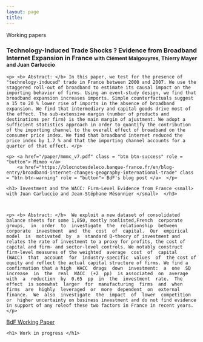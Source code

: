 ```yaml
---
layout: page
title: 
---
```


Working papers 
	<h3> Technology-Induced Trade Shocks ? Evidence from Broadband Internet Expansion in France <small>  with  Clément Malgouyres,  Thierry Mayer and Juan Carluccio </small>  </h3> 
	
	
	<p> <b> Abstract: </b> In this paper, we test for the presence of "technology-induced" trade in France between 2000 and 2007. We use the staggered roll-out of broadband to estimate its causal impact on the importing behavior of firms. Using an event-study design, we find that broadband expansion increases imports. Simple counterfactuals suggest a 15 to 20 % lower rise of imports in the absence of broadband expansion. We find that intermediary and capital goods drive most of the effect. The sub-extensive margin (number of products and destinations per firm) is the main margin of ajustment. We adopt a sufficient statistics approach in order to quantify the contribution of the importing channel to the overall effect of broadband on the consumer price index. We find that broadband internet reduced the price index by 1.7 % and that the importing channel accounts for a quarter of that effect. </p>
	
	<p> <a href="/paper/mmmc_v7.pdf" class = "btn btn-success" role = "button"> Mimeo </a> 
		<a href="https://blocnotesdeleco.banque-france.fr/en/blog-entry/broadband-internet-changes-geography-international-trade" class = "btn btn-warning" role = "button"> BdF's blog post </a>  </p>
	
	<h3> Investment and the WACC: Firm-Level Evidence from France <small>  with Juan Carluccio and Jean-Stéphane Mésonnier </small>  </h3>
	
	
	
	<p> <b> Abstract: </b>  We exploit a new dataset of consolidated balance sheets for some 1,850, mostly nonlisted,French  corporate  groups,  in  order  to  investigate  the  relationship  between  corporate  investment  and  the  cost  of  capital.  Our  empirical  model  is  motivated  by  a  standard Q-theory of investment and relates the rate of investment to a proxy for profits, the cost of capital and firm- and sector-level controls. We notably construct firm-level measures of the weighted  average  cost  of  capital  (WACC)  that  account  for  industry-specific  values  of  the cost of equity and reflect the actual capital structure of firms. We find a confirmation that a high  WACC  drags  down  investment:  a  one  SD  increase  in  the  real  WACC  (+2  pp)  is associated  on  average  with  a  reduction  by  0.65  pp  in  the  investment  rate.  The  effect  is somewhat  larger  for  manufacturing  firms  and  when  firms  are  highly  leveraged  or  more  dependent  on  external  finance.  We  also  investigate  the  impact  of  lower  competition  or  higher uncertainty on business investment and do not find evidence in support of any roleof these two factors in France in recent years. </p>
	
<p> <a href="https://publications.banque-france.fr/sites/default/files/medias/documents/wp710.pdf" class = "btn btn-success" role = "button">  BdF Working Paper </a> </p>

	<h1> Work in progress </h1>
	
</div><!-- /.blurb -->

